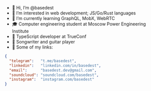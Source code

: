 - 👋 Hi, I’m @basedest
- 👀 I’m interested in web development; JS/Go/Rust languages
- 🌱 I’m currently learning GraphQL, MobX, WebRTC
- 🎓 Computer engineering student at Moscow Power Engineering Institute
- 💼 TypeScript developer at TrueConf
- 🎸 Songwriter and guitar player 
- 🔗 Some of my links:
```json
{
  "telegram":   "t.me/basedest",
  "linkedin":   "linkedin.com/in/basedest",
  "email":      "basedest.dev@gmail.com",
  "soundcloud": "soundcloud.com/basedest",
  "instagram":  "instagram.com/basedest"
}
```

<!---
idk im based af follow me
--->
